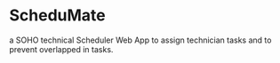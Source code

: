 # ScheduMate
a SOHO technical Scheduler Web App to assign technician tasks and to prevent overlapped in tasks.
